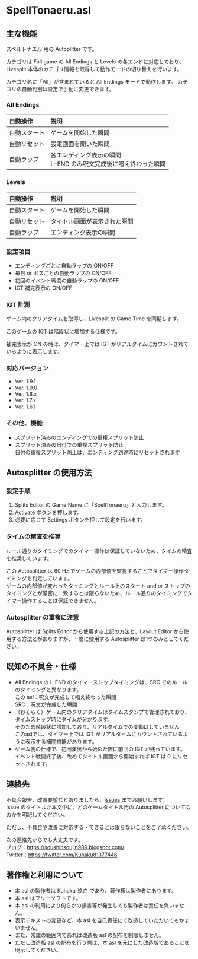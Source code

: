 # SpellTonaeru.asl


## 主な機能
スペルトナエル 用の Autoplitter です。

カテゴリは Full game の All Endings と Levels の各エンドに対応しており、Livesplit 本体のカテゴリ情報を取得して動作モードの切り替えを行います。

カテゴリ名に「All」が含まれていると All Endings モードで動作します。
カテゴリの自動判別は設定で手動に変更できます。

### All Endings
|自動操作|説明|
|:--|:--|
|自動スタート|ゲームを開始した瞬間|
|自動リセット|設定画面を開いた瞬間|
|自動ラップ|各エンディング表示の瞬間<br>L-END のみ呪文完成後に唱え終わった瞬間|

### Levels
|自動操作|説明|
|:--|:--|
|自動スタート|ゲームを開始した瞬間|
|自動リセット|タイトル画面が表示された瞬間|
|自動ラップ|エンディング表示の瞬間|

### 設定項目
- エンディングごとに自動ラップの ON/OFF
- 毎日 or ボスごとの自動ラップの ON/OFF
- 初回のイベント戦闘の自動ラップの ON/OFF
- IGT 補完表示の ON/OFF

### IGT 計測
ゲーム内のクリアタイムを取得し、Livesplit の Game Time を同期します。

このゲームの IGT は階段状に増加する仕様です。

補完表示が ON の時は、タイマー上では IGT がリアルタイムにカウントされているように表示します。

### 対応バージョン
- Ver. 1.9.1
- Ver. 1.9.0
- Ver. 1.8.x
- Ver. 1.7.x
- Ver. 1.6.1

### その他、機能
- スプリット済みのエンディングでの重複スプリット防止
- スプリット済みの日付での重複スプリット防止<br>日付の重複スプリット防止は、エンディング到達時にリセットされます


## Autosplitter の使用方法

### 設定手順
1. Splits Editor の Game Name に「SpellTonaeru」と入力します。
1. Activate ボタンを押します。
1. 必要に応じて Settings ボタンを押して設定を行います。

### タイムの精査を推奨
ルール通りのタイミングでのタイマー操作は保証していないため、タイムの精査を推奨しています。

この Autosplitter は 60 Hz でゲームの内部値を監視することでタイマー操作タイミングを判定しています。<br>
ゲームの内部値が変わったタイミングとルール上のスタート and or ストップのタイミングとが厳密に一致するとは限らないため、ルール通りのタイミングでタイマー操作することは保証できません。

### Autosplitter の重複に注意
Autosplitter は Splits Editor から使用する上記の方法と、Layout Editor から使用する方法とがありますが、一度に使用する Autosplitter は1つのみとしてください。


## 既知の不具合・仕様
- All Endings の L-END のタイマーストップタイミングは、SRC でのルールのタイミングと異なります。<br>この asl：呪文が完成して唱え終わった瞬間<br>SRC：呪文が完成した瞬間
- （おそらく）ゲーム内のクリアタイムはタイムスタンプで管理されており、タイムストップ時にタイムが分かります。<br>
そのため階段状に増加しており、リアルタイムでの変動はしていません。<br>
このaslでは、タイマー上では IGT がリアルタイムにカウントされているように表示する補間機能があります。
- ゲーム側の仕様で、初回演出から始めた際に前回の IGT が残っています。<br>
イベント戦闘終了後、改めてタイトル画面から開始すれば IGT は 0 にリセットされます。


## 連絡先
不具合報告、改善要望などありましたら、[Issues](https://github.com/Kuhaku9893/Autosplitters/issues) までお願いします。<br>
Issue のタイトルか本文中に、どのゲームタイトル用の Autosplitter についてなのかを明記してください。

ただし、不具合や改善に対応する・できるとは限らないことをご了承ください。

次の連絡先からでも大丈夫です。<br>
ブログ：https://soushinsoujin989.blogspot.com/ <br>
Twitter：https://twitter.com/Kuhaku81377446


## 著作権と利用について
- 本 asl の製作者は Kuhaku_玖白 であり、著作権は製作者にあります。
- 本 asl はフリーソフトです。
- 本 asl の利用により何らかの損害等が発生しても製作者は責任を負いません。
- 表示テキストの変更など、本 asl を自己責任にて改造していただいてもかまいません。
- また、常識の範囲内であれば改造版 asl の配布を制限しません。
- ただし改造版 asl の配布を行う際は、本 asl を元にした改造版であることを明示してください。
